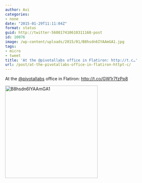 ```yaml
---
author: Avi
categories:
- none
date: "2015-01-29T11:11:04Z"
format: status
guid: http://twitter-560817410610311168-post
id: 10076
image: /wp-content/uploads/2015/01/B8hsdn6IYAAmGA1.jpg
tags:
- micro
- tweet
title: 'At the @pivotallabs office in Flatiron: http://t.c…'
url: /post/at-the-pivotallabs-office-in-flatiron-httpt-c/
---
```

At the [@pivotallabs](http://twitter.com/pivotallabs) office in Flatiron: http://t.co/GW1r7fzPp8

<img width="300" height="300" src="http://aviflax.com/wp-content/uploads/2015/01/B8hsdn6IYAAmGA1-300x300.jpg" class="attachment-medium" alt="B8hsdn6IYAAmGA1" />